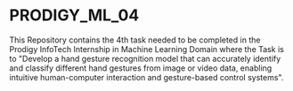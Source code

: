 # PRODIGY_ML_04
This Repository contains the 4th task needed to be completed in the Prodigy InfoTech Internship in Machine Learning Domain where the Task is to "Develop a hand gesture recognition model that can accurately identify and classify different hand gestures from image or video data, enabling intuitive human-computer interaction and gesture-based control systems".

